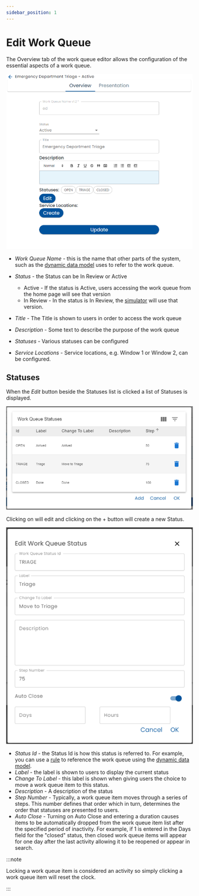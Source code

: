 ```yaml
---
sidebar_position: 1
---
```


# Edit Work Queue

The Overview tab of the work queue editor allows the configuration of the essential aspects of a work queue.

![Edit Work Queue](./img/edit-work-queue.png)

* *Work Queue Name* - this is the name that other parts of the system, such as the [dynamic data model](../../dynamic-data-model/) uses to refer to the work queue.

* *Status* - the Status can be In Review or Active

  * Active - If the status is Active, users accessing the work queue from the home page will see that version
  * In Review - In the status is In Review, the [simulator](../../creating-plans/simulator/) will use that version.  
* *Title* - The Title is shown to users in order to access the work queue
* *Description* - Some text to describe the purpose of the work queue
* *Statuses* - Various statuses can be configured
* *Service Locations* - Service locations, e.g. Window 1 or Window 2, can be configured.

## Statuses

When the *Edit* button beside the Statuses list is clicked a list of Statuses is displayed.

![Status List](./img/status-list.png)

Clicking on will edit and clicking on the + button will create a new Status.

![Edit Status](./img/edit-status.png)

* *Status Id* - the Status Id is how this status is referred to.  For example, you can use a [rule](../../creating-plans/rules/) to reference the work queue using the [dynamic data model](../../dynamic-data-model/).
* *Label* - the label is shown to users to display the current status
* *Change To Label* - this label is shown when giving users the choice to move a work queue item to this status.
* *Description* - A description of the status
* *Step Number* - Typically, a work queue item moves through a series of steps.  This number defines that order which in turn, determines the order that statuses are presented to users.
* *Auto Close* - Turning on Auto Close and entering a duration causes items to be automatically dropped from the work queue item list after the specified period of inactivity.  For example, if 1 is entered in the Days field for the "closed" status, then closed work queue items will appear for one day after the last activity allowing it to be reopened or appear in search.  

:::note

Locking a work queue item is considered an activity so simply clicking a work queue item will reset the clock.

:::